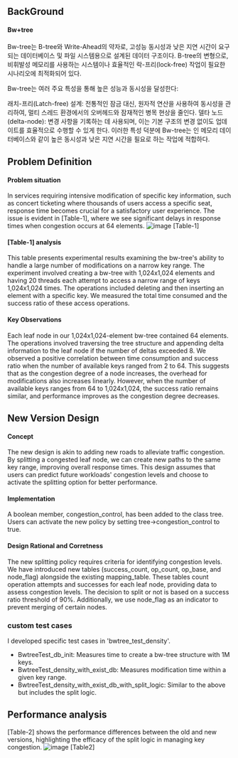 ## BackGround
#### Bw+tree
Bw-tree는 B-tree와 Write-Ahead의 약자로, 고성능 동시성과 낮은 지연 시간이 요구되는 데이터베이스 및 파일 시스템용으로 설계된 데이터 구조이다. B-tree의 변형으로, 비휘발성 메모리를 사용하는 시스템이나 효율적인 락-프리(lock-free) 작업이 필요한 시나리오에 최적화되어 있다.

Bw-tree는 여러 주요 특성을 통해 높은 성능과 동시성을 달성한다:

래치-프리(Latch-free) 설계: 전통적인 잠금 대신, 원자적 연산을 사용하여 동시성을 관리하여, 멀티 스레드 환경에서의 오버헤드와 잠재적인 병목 현상을 줄인다.
델타 노드 (delta-node): 변경 사항을 기록하는 데 사용되며, 이는 기본 구조의 변경 없이도 업데이트를 효율적으로 수행할 수 있게 한다.
이러한 특성 덕분에 Bw-tree는 인 메모리 데이터베이스와 같이 높은 동시성과 낮은 지연 시간을 필요로 하는 작업에 적합하다.

## Problem Definition
#### Problem situation
In services requiring intensive modification of specific key information, such as concert ticketing where thousands of users access a specific seat, response time becomes crucial for a satisfactory user experience. The issue is evident in [Table-1], where we see significant delays in response times when congestion occurs at 64 elements.
![image](https://user-images.githubusercontent.com/96645965/216049878-15744ca6-9f01-40a6-a94e-8281c5cc9879.png)
[Table-1]
#### [Table-1] analysis
This table presents experimental results examining the bw-tree's ability to handle a large number of modifications on a narrow key range. The experiment involved creating a bw-tree with 1,024x1,024 elements and having 20 threads each attempt to access a narrow range of keys 1,024x1,024 times. The operations included deleting and then inserting an element with a specific key. We measured the total time consumed and the success ratio of these access operations.

#### Key Observations
Each leaf node in our 1,024x1,024-element bw-tree contained 64 elements. The operations involved traversing the tree structure and appending delta information to the leaf node if the number of deltas exceeded 8. We observed a positive correlation between time consumption and success ratio when the number of available keys ranged from 2 to 64. This suggests that as the congestion degree of a node increases, the overhead for modifications also increases linearly. However, when the number of available keys ranges from 64 to 1,024x1,024, the success ratio remains similar, and performance improves as the congestion degree decreases.

## New Version Design
#### Concept
The new design is akin to adding new roads to alleviate traffic congestion. By splitting a congested leaf node, we can create new paths to the same key range, improving overall response times. This design assumes that users can predict future workloads' congestion levels and choose to activate the splitting option for better performance.

#### Implementation
A boolean member, congestion_control, has been added to the class tree. Users can activate the new policy by setting tree->congestion_control to true.

#### Design Rational and Corretness
The new splitting policy requires criteria for identifying congestion levels. We have introduced new tables (success_count, op_count, op_base, and node_flag) alongside the existing mapping_table. These tables count operation attempts and successes for each leaf node, providing data to assess congestion levels. The decision to split or not is based on a success ratio threshold of 90%. Additionally, we use node_flag as an indicator to prevent merging of certain nodes.

### custom test cases
I developed specific test cases in 'bwtree_test_density'.
- BwtreeTest_db_init: Measures time to create a bw-tree structure with 1M keys.
- BwtreeTest_density_with_exist_db: Measures modification time within a given key range.
- BwtreeTest_density_with_exist_db_with_split_logic: Similar to the above but includes the split logic.

## Performance analysis
[Table-2] shows the performance differences between the old and new versions, highlighting the efficacy of the split logic in managing key congestion. 
![image](https://user-images.githubusercontent.com/96645965/216049921-7d82db04-03f3-40b3-8ca7-34f1c4d63e6c.png)
[Table2]   

